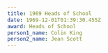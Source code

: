 ```yaml
---
title: 1969 Heads of School
date: 1969-12-01T01:39:30.455Z
award: Heads of School
person1_name: Colin King
person2_name: Jean Scott
---
```


